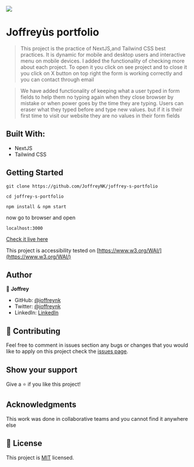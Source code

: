 ![](https://img.shields.io/badge/Microverse-blueviolet)

# Joffreyùs portfolio

> This project is the practice of NextJS,and Tailwind CSS best practices. It is dynamic for mobile and desktop users and interactive menu on mobile devices.
> I added the functionality of checking more about each project.  To open it you click on see project and to close it you click on X button on top right 
> the form is working correctly and you can contact through email


> We have added functionality of keeping what a user typed in form fields to help them no typing again when they close browser by mistake or when power goes by the time they are typing.
> Users can eraser what they typed before and type new values. but if it is their first time to visit our website they are no values in their form fields

## Built With:

- NextJS
- Tailwind CSS



## Getting Started

```
git clone https://github.com/JoffreyNK/joffrey-s-portfolio
```

``` 
cd joffrey-s-portfolio 

npm install & npm start 
```


now go to browser and open 

```
localhost:3000
```

[Check it live here](https://joffrey-portfolio.netlify.app/)

This project is accessibility tested  on [https://www.w3.org/WAI/](https://www.w3.org/WAI/)


## Author

👤 **Joffrey**

- GitHub: [@joffreynk](https://github.com/JoffreyNK)
- Twitter: [@joffreynk](https://twitter.com/home)
- LinkedIn: [LinkedIn](https://www.linkedin.com/in/joffrey-nkeshimana-15b8aa1b3/)


## 🤝 Contributing

Feel free to comment in issues section any bugs or changes that you would like to apply on this project
check the [issues page](../../issues/).

## Show your support

Give a ⭐️ if you like this project!

## Acknowledgments

This work was done in collaborative teams  and you cannot find it anywhere else

## 📝 License

This project is [MIT](./MIT.md) licensed.
